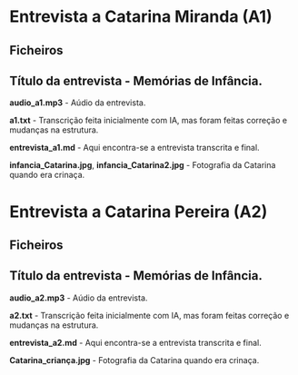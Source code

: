 # Entrevista a Catarina Miranda (A1)
## Ficheiros
## Título da entrevista - Memórias de Infância.

**audio_a1.mp3** - Aúdio da entrevista.

**a1.txt** - Transcrição feita inicialmente com IA, mas foram feitas correção e mudanças na estrutura.

**entrevista_a1.md** - Aqui encontra-se a entrevista transcrita e final.

**infancia_Catarina.jpg**, **infancia_Catarina2.jpg** - Fotografia da Catarina quando era crinaça.

# Entrevista a Catarina Pereira (A2)
## Ficheiros
## Título da entrevista - Memórias de Infância.

**audio_a2.mp3** - Aúdio da entrevista.

**a2.txt** - Transcrição feita inicialmente com IA, mas foram feitas correção e mudanças na estrutura.

**entrevista_a2.md** - Aqui encontra-se a entrevista transcrita e final.

**Catarina_criança.jpg** - Fotografia da Catarina quando era crinaça.
